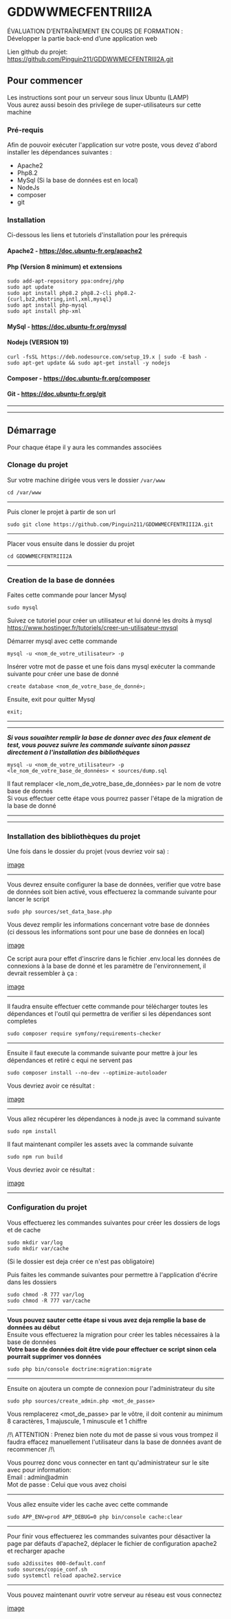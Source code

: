 # GDDWWMECFENTRIII2A

ÉVALUATION D’ENTRAÎNEMENT EN COURS DE FORMATION :  
Développer la partie back-end d’une application web

Lien github du projet: https://github.com/Pinguin211/GDDWWMECFENTRIII2A.git

## Pour commencer

Les instructions sont pour un serveur sous linux Ubuntu (LAMP)  
Vous aurez aussi besoin des privilege de super-utilisateurs sur cette machine

### Pré-requis

Afin de pouvoir exécuter l'application sur votre poste, vous devez 
d'abord installer les dépendances suivantes :
* Apache2
* Php8.2
* MySql (Si la base de données est en local)
* NodeJs
* composer
* git

### Installation
Ci-dessous les liens et tutoriels d'installation pour les prérequis

#### Apache2 - https://doc.ubuntu-fr.org/apache2

#### Php (Version 8 minimum) et extensions
    sudo add-apt-repository ppa:ondrej/php
    sudo apt update
    sudo apt install php8.2 php8.2-cli php8.2-{curl,bz2,mbstring,intl,xml,mysql}
    sudo apt install php-mysql
    sudo apt install php-xml
#### MySql - https://doc.ubuntu-fr.org/mysql

#### Nodejs (VERSION 19)
    curl -fsSL https://deb.nodesource.com/setup_19.x | sudo -E bash -
    sudo apt-get update && sudo apt-get install -y nodejs

#### Composer - https://doc.ubuntu-fr.org/composer

#### Git - https://doc.ubuntu-fr.org/git

---
---

## Démarrage

Pour chaque étape il y aura les commandes associées

### Clonage du projet

Sur votre machine dirigée vous vers le dossier `/var/www`

    cd /var/www

---

Puis cloner le projet à partir de son url

    sudo git clone https://github.com/Pinguin211/GDDWWMECFENTRIII2A.git

---

Placer vous ensuite dans le dossier du projet

    cd GDDWWMECFENTRIII2A

---

### Creation de la base de données

Faites cette commande pour lancer Mysql

    sudo mysql

Suivez ce tutoriel pour créer un utilisateur et lui donné les droits à mysql  
https://www.hostinger.fr/tutoriels/creer-un-utilisateur-mysql

Démarrer mysql avec cette commande

    mysql -u <nom_de_votre_utilisateur> -p

Insérer votre mot de passe et une fois dans mysql exécuter la commande suivante pour créer une base de donné

    create database <nom_de_votre_base_de_donné>;

Ensuite, exit pour quitter Mysql

    exit;

---
---

_**Si vous souaihter remplir la base de donner avec des faux element de test,
vous pouvez suivre les commande suivante sinon passez directement à l'installation des bibliothèques**_

    mysql -u <nom_de_votre_utilisateur> -p <le_nom_de_votre_base_de_données> < sources/dump.sql

Il faut remplacer <le_nom_de_votre_base_de_données> par le nom de votre base de donnés  
Si vous effectuer cette étape vous pourrez passer l'étape de la migration de la base de donné


---
---
### Installation des bibliothèques du projet

Une fois dans le dossier du projet (vous devriez voir sa) :

[image](sources/img/1.png)

---
Vous devrez ensuite configurer la base de données, verifier que votre base de données soit bien activé,
vous effectuerez la commande suivante pour lancer le script

    sudo php sources/set_data_base.php

Vous devez remplir les informations concernant votre base de données  
(ci dessous les informations sont pour une base de données en local)

[image](sources/img/2.png)

Ce script aura pour effet d'inscrire dans le fichier .env.local les données de connexions à la base de donné et
les paramètre de l'environnement, il devrait ressembler à ça :

[image](sources/img/3.png)

---

Il faudra ensuite effectuer cette commande pour télécharger toutes les dépendances et
l'outil qui permettra de verifier si les dépendances sont completes

    sudo composer require symfony/requirements-checker

---

Ensuite il faut execute la commande suivante pour mettre à jour les dépendances
et retiré c equi ne servent pas

    sudo composer install --no-dev --optimize-autoloader

Vous devriez avoir ce résultat :

[image](sources/img/4.png)

---

Vous allez récupérer les dépendances à node.js avec la command suivante

    sudo npm install

Il faut maintenant compiler les assets avec la commande suivante

    sudo npm run build

Vous devriez avoir ce résultat :

[image](sources/img/5.png)

---

### Configuration du projet

Vous effectuerez les commandes suivantes pour créer les dossiers de logs et de cache

    sudo mkdir var/log
    sudo mkdir var/cache

(Si le dossier est deja créer ce n'est pas obligatoire)

Puis faites les commande suivantes pour permettre à l'application d'écrire dans les dossiers

    sudo chmod -R 777 var/log
    sudo chmod -R 777 var/cache

---

**Vous pouvez sauter cette étape si vous avez deja remplie la base de données au début**  
Ensuite vous effectuerez la migration pour créer les tables nécessaires à la base de données  
**Votre base de données doit être vide pour effectuer ce script sinon cela pourrait supprimer vos données**

    sudo php bin/console doctrine:migration:migrate

---

Ensuite on ajoutera un compte de connexion pour l'administrateur du site 

    sudo php sources/create_admin.php <mot_de_passe>

Vous remplacerez <mot_de_passe> par le vôtre,
il doit contenir au minimum 8 caractères,
1 majuscule, 1 minuscule et 1 chiffre

/!\ ATTENTION : Prenez bien note du mot de passe si vous vous trompez
il faudra effacez manuellement l'utilisateur dans la base de données avant de recommencer /!\

Vous pourrez donc vous connecter en tant qu'administrateur sur le site avec pour information:  
Email : admin@admin  
Mot de passe : Celui que vous avez choisi

---

Vous allez ensuite vider les cache avec cette commande

    sudo APP_ENV=prod APP_DEBUG=0 php bin/console cache:clear

---

Pour finir vous effectuerez les commandes suivantes pour désactiver la page par défauts d'apache2,
déplacer le fichier de configuration apache2 et recharger apache

    sudo a2dissites 000-default.conf
    sudo sources/copie_conf.sh
    sudo systemctl reload apache2.service

---

Vous pouvez maintenant ouvrir votre serveur au réseau est vous connectez

[image](sources/img/6.png)




